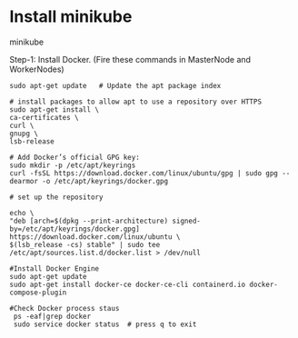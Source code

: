 # Install minikube
minikube

Step-1:  Install Docker.​ (Fire these commands in MasterNode and WorkerNodes)

    sudo apt-get update   # Update the apt package index
      
    # install packages to allow apt to use a repository over HTTPS
    sudo apt-get install \              
    ca-certificates \
    curl \
    gnupg \
    lsb-release ​                                                              

    # Add Docker’s official GPG key:  
    sudo mkdir -p /etc/apt/keyrings​      
    curl -fsSL https://download.docker.com/linux/ubuntu/gpg | sudo gpg --dearmor -o /etc/apt/keyrings/docker.gpg       
     
    # set up the repository
    
    echo \
    "deb [arch=$(dpkg --print-architecture) signed-by=/etc/apt/keyrings/docker.gpg] https://download.docker.com/linux/ubuntu \
    $(lsb_release -cs) stable" | sudo tee /etc/apt/sources.list.d/docker.list > /dev/null
    
    #Install Docker Engine
    sudo apt-get update
    sudo apt-get install docker-ce docker-ce-cli containerd.io docker-compose-plugin
    
    #Check Docker process staus
     ps -eaf|grep docker
     sudo service docker status  # press q to exit
